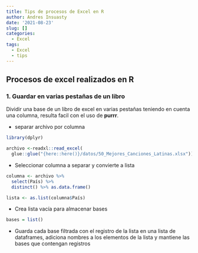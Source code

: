 ```yaml
---
title: Tips de procesos de Excel en R
author: Andres Insuasty
date: '2021-08-23'
slug: []
categories:
  - Excel
tags:
  - Excel
  - tips
---
```

<style type="text/css">
.blocks_style {
  font-weight: bold;
  background-color: whitesmoke;
  color: black;
  font-style: italic;
  font-family: Monospace;
}
</style>




## Procesos de excel realizados en R

### 1. Guardar en varias pestañas de un libro

Dividir una base de un libro de excel en varias pestañas teniendo en cuenta una columna, resulta facil con el uso de **purrr**.

-   separar archivo por columna


```{.r .blocks_style}
library(dplyr)

archivo <-readxl::read_excel(
  glue::glue("{here::here()}/datos/50_Mejores_Canciones_Latinas.xlsx"))
```

-   Seleccionar columna a separar y convierte a lista


```{.r .blocks_style}
columna <- archivo %>% 
  select(País) %>% 
  distinct() %>% as.data.frame()

lista <- as.list(columna$País)
```

-   Crea lista vacía para almacenar bases


```{.r .blocks_style}
bases = list()
```

-   Guarda cada base filtrada con el registro de la lista en una lista de dataframes, adiciona nombres a los elementos de la lista y mantiene las bases que contengan registros





